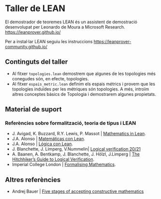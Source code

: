 # Taller de LEAN

El demostrador de teoremes LEAN és un assistent de demostració desenvolupat per Leonardo de Moura a Microsoft Research.
https://leanprover.github.io/

Per a instal·lar LEAN seguiu les instruccions
https://leanprover-community.github.io/

## Continguts del taller
- Al fitxer `topologies.lean` demostrem que algunes de les topologies més conegudes són, en efecte, topologies.
- Al fitxer `espais_metric.lean` definim els espais métrics i provem que les topologies induïdes per les métriques són topologies. A més, introïm altres conceptes bàsics de Topologia i demostrarem algunes propietats.

## Material de suport

### Referències sobre formalització, teoria de tipus i LEAN
- J. Avigad, K. Buzzard, R.Y. Lewis, P. Massot | [Mathematics in Lean](https://leanprover-community.github.io/mathematics_in_lean/index.html).
- J.A. Alonso | [Matemáticas con Lean](https://github.com/jaalonso/Matematicas_en_Lean).
- J.A. Alonso | [Lógica con Lean](https://github.com/jaalonso/Logica_con_Lean).
- J. Blanchette, J. Limperg, V.Nummelin| [Logical verification 20/21](https://lean-forward.github.io/logical-verification/2021/index.html)
- A. Baanen, A. Bentkamp, J. Blanchette, J. Hölzl, J.Limperg | [The Hitchhiker’s Guide to Logical Verification](http://cs.brown.edu/courses/cs1951x/static_files/main.pdf).
- Imperial College London | [Formalising Mathematics](https://github.com/ImperialCollegeLondon/formalising-mathematics).

## Altres referències
- Andrej Bauer | [Five stages of accepting constructive mathematics](https://www.ams.org/journals/bull/2017-54-03/S0273-0979-2016-01556-4/S0273-0979-2016-01556-4.pdf)
